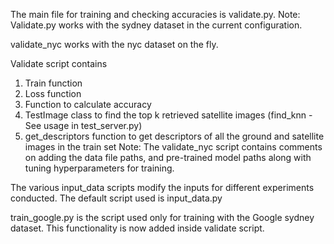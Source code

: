 The main file for training and checking accuracies is validate.py.
Note: Validate.py works with the sydney dataset in the current configuration. 

validate_nyc works with the nyc dataset on the fly. 

Validate script contains 
1) Train function
2) Loss function
3) Function to calculate accuracy 
4) TestImage class to find the top k retrieved satellite images (find_knn - See usage in test_server.py)
5) get_descriptors function to get descriptors of all the ground and satellite images in the train set
Note: The validate_nyc script contains comments on adding the data file paths, and pre-trained model paths along with tuning hyperparameters for training.  

The various input_data scripts modify the inputs for different experiments conducted. 
The default script used is input_data.py

train_google.py is the script used only for training with the Google sydney dataset. 
This functionality is now added inside validate script.

